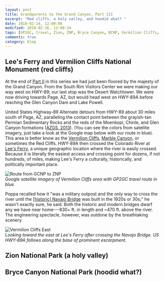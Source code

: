 ```yaml
---
layout: post
title: Grandparents to the Grand Canyon, Part III
excerpt: "Red cliffs, a holy valley, and hoodid what? "
date: 2018-02-14, 12:00:00
modified: 2018-02-16, 12:00:24
tags: [GP2GC, travel, Zion, ZNP, Bryce Canyon, BCNP, Vermilion Cliffs, VCNM]
comments: true
category: blog
---
```


## Lee's Ferry and Vermilion Cliffs National Monument (red cliffs)

At the end of [Part II](https://aldridgecaleb.github.io/blog/GP2GC-II/) in this series we had just been floored by the majesty of the Grand Canyon. From the South Rim Visitors Center we were making our way west on HWY-89; our last stop was the Desert Watchtower. We were now driving towards Page, AZ, but would head west on HWY-89A before reaching the Glen Canyon Dam and Lake Powell.

United States Highway-89 Alternate detours from HWY-89 about 30 miles south of Page, AZ, paralleling the contact point between the grayish-tan Permian Sedimentary Rocks and the reds of the Moenkopi, Chinle, and Glen Canyon formations ([AZGS, 2013](http://data.azgs.az.gov/geologic-map-of-arizona/)). (You can see the colors from satellite imagery, just take a look at the Google map below with our route in blue). This area is better know as the [Vermilion Cliffs](https://www.blm.gov/visit/vermilion-cliffs), [Marble Canyon](http://www.americansouthwest.net/arizona/vermilion_cliffs/national_monument.html), or sometimes the Red Cliffs. HWY-89A then crossed the Colorado River at [Lee's Ferry](https://en.wikipedia.org/wiki/Lee%27s_Ferry), a unique geographic location where the river is easily crossed. Because it is literally the easiest access and crossing point for dozens, if not hundreds, of miles, making Lee's Ferry a culturally, historically, and politically important place.

![Route from GCNP to ZNP](https://farm5.staticflickr.com/4759/40403487121_09788c6978_b.jpg)  
*Google satellite imagery of Vermilion Cliffs area with GP2GC travel route in blue.*

Poppa recalled how it "was a military outpost and the only way to cross the river until the [[historic] Navajo Bridge](https://www.nps.gov/glca/learn/historyculture/navajobridge.htm) was built in the 1920s or 30s;" he wasn't exactly sure, he said. Both the historic and modern bridges dwarf any we have near home---830+ ft. in length and ~470 ft. above the river. The engineering spectacle, however, was outdone by the breathtaking scenery.

![Vermilion Cliffs East](https://farm5.staticflickr.com/4720/26491288438_c741180429_b.jpg)  
*Looking toward the east at Lee's Ferry after crossing the Navajo Bridge. US HWY-89A follows along the base of prominent escarpment.*


## Zion National Park (a holy valley)


## Bryce Canyon National Park (hoodid what?)
